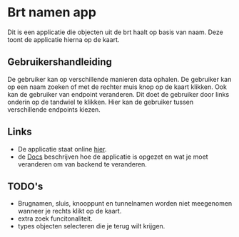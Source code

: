 # Brt namen app  
Dit is een applicatie die objecten uit de brt haalt op basis van naam. Deze toont de applicatie hierna op de kaart.

## Gebruikershandleiding
De gebruiker kan op verschillende manieren data ophalen. De gebruiker kan op een naam zoeken of met de rechter muis knop op de kaart klikken.
Ook kan de gebruiker van endpoint veranderen. Dit doet de gebruiker door links onderin op de tandwiel te klikken. Hier kan de gebruiker tussen verschillende
endpoints kiezen. 

## Links
- De applicatie staat online [hier](https://ozcanseker.github.io/namen-app).
- de [Docs](./docs/docs.md) beschrijven hoe de applicatie is opgezet en wat je moet veranderen om van backend te veranderen.  

## TODO's
- Brugnamen, sluis, knooppunt en tunnelnamen worden niet meegenomen wanneer je rechts klikt op de kaart.
- extra zoek funcitonaliteit.
- types objecten selecteren die je terug wilt krijgen.
